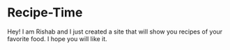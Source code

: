 # Recipe-Time
Hey! I am Rishab and I just created a site that will show you recipes of your favorite food. I hope you will like it.
